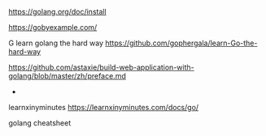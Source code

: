 
https://golang.org/doc/install

https://gobyexample.com/

G learn golang the hard way
https://github.com/gophergala/learn-Go-the-hard-way

https://github.com/astaxie/build-web-application-with-golang/blob/master/zh/preface.md

-

learnxinyminutes
https://learnxinyminutes.com/docs/go/

golang cheatsheet
